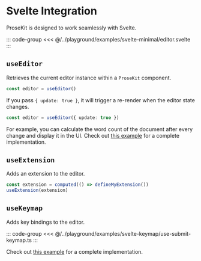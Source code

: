 # Svelte Integration

ProseKit is designed to work seamlessly with Svelte.

::: code-group
<<< @/../playground/examples/svelte-minimal/editor.svelte
:::

## `useEditor`

Retrieves the current editor instance within a `ProseKit` component.

```ts
const editor = useEditor()
```

If you pass `{ update: true }`, it will trigger a re-render when the editor state changes.

```ts
const editor = useEditor({ update: true })
```

For example, you can calculate the word count of the document after every change
and display it in the UI. Check out [this example](/examples/svelte-word-count) for
a complete implementation.



## `useExtension`

Adds an extension to the editor.

```ts
const extension = computed(() => defineMyExtension())
useExtension(extension)
```

## `useKeymap`

Adds key bindings to the editor.

::: code-group
<<< @/../playground/examples/svelte-keymap/use-submit-keymap.ts
:::

Check out [this example](/examples/svelte-keymap) for a complete implementation.
